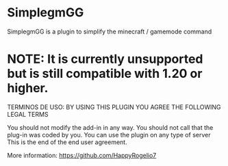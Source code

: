 # SimplegmGG
SimplegmGG is a plugin to simplify the minecraft / gamemode command

# NOTE: It is currently unsupported but is still compatible with 1.20 or higher.

TERMINOS DE USO: BY USING THIS PLUGIN YOU AGREE THE FOLLOWING LEGAL TERMS

You should not modify the add-in in any way. You should not call that the plug-in was coded by you. You can use the plugin on any type of server This is the end of the end user agreement.

More information: https://github.com/HappyRogelio7
